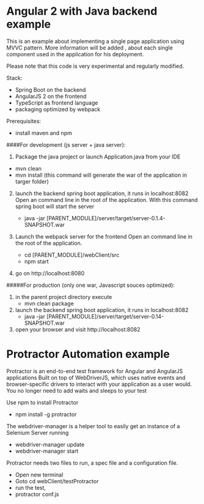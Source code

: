 

# Angular 2 with Java backend example

This is an example about implementing a single page application using MVVC pattern.
More information will be added , about each single component used in the application for his deployment.

Please note that this code is very experimental and regularly modified.


Stack:
- Spring Boot on the backend
- AngularJS 2 on the frontend
- TypeScript as frontend language
- packaging optimized by webpack

Prerequisites:
- install maven and npm

####For development (js server + java server):
1. Package the java project or launch Application.java from your IDE

 * mvn clean
 * mvn install (this command will generate the war of the application in targer folder)

2. launch the backend spring boot application, it runs in localhost:8082
   Open an command line in the root of the application.
   With this command spring boot will start the server

    * java -jar [PARENT_MODULE]/server/target/server-0.1.4-SNAPSHOT.war
3. Launch the webpack server for the frontend
   Open an command line in the root of the application.
    * cd [PARENT_MODULE]/webClient/src
    * npm start

4. go on http://localhost:8080

#####For production (only one war, Javascript souces optimized):
1. in the parent project directory execute
    * mvn clean package
2. launch the backend spring boot application, it runs in localhost:8082
    * java -jar [PARENT_MODULE]/server/target/server-0.14-SNAPSHOT.war
3. open your browser and visit http://localhost:8082


# Protractor Automation example

Protractor is an end-to-end test framework for Angular and AngularJS applications
Built on top of WebDriverJS, which uses native events and browser-specific
drivers to interact with your application as a user would. You no longer need to add waits and sleeps to your test


Use npm to install Protractor
*   npm install -g protractor

The webdriver-manager is a helper tool to easily get an instance of a Selenium Server running
*   webdriver-manager update
*   webdriver-manager start

Protractor needs two files to run, a spec file and a configuration file.
*   Open new terminal
*   Goto cd webClient/testProtractor
*   run the test,
* protractor conf.js

